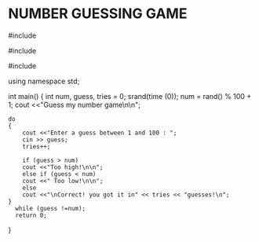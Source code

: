 # NUMBER GUESSING GAME

#include <iostream>

#include <cstdlib>

#include <ctime>

using namespace std;

int main()
{
	int num, guess, tries = 0; 
	srand(time (0)); 
	num = rand() % 100 + 1; 
	cout <<"Guess my number game\n\n"; 
	
	do 
	{
		cout <<"Enter a guess between 1 and 100 : ";
		cin >> guess;
		tries++; 
		
		if (guess > num) 
		cout <<"Too high!\n\n"; 
		else if (guess < num)
		cout <<" Too low!\n\n"; 
		else 
		cout <<"\nCorrect! you got it in" << tries << "guesses!\n";  
	}  
	  while (guess !=num); 
	  return 0; 
	  
 } 
